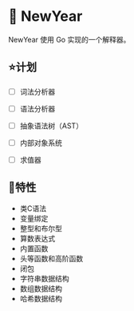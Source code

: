 # 🧨 NewYear

NewYear 使用 Go 实现的一个解释器。


## ⭐️计划

- [ ] 词法分析器
- [ ] 语法分析器
- [ ] 抽象语法树（AST）
- [ ] 内部对象系统
- [ ] 求值器



## 👑特性

- 类C语法
- 变量绑定
- 整型和布尔型
- 算数表达式
- 内置函数
- 头等函数和高阶函数
- 闭包
- 字符串数据结构
- 数组数据结构
- 哈希数据结构